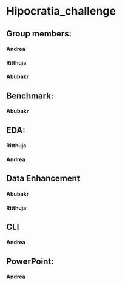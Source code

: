 # Hipocratia_challenge
 
## Group members:
 #### Andrea     
 #### Ritthuja     
 #### Abubakr
## Benchmark:
 #### Abubakr
## EDA:
 #### Ritthuja     
 #### Andrea
## Data Enhancement
 #### Abubakr      
 #### Ritthuja
## CLI 
 #### Andrea
## PowerPoint:
 #### Andrea 